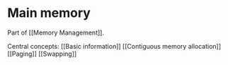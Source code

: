 # Main memory 
Part of [[Memory Management]]. 


Central concepts: 
[[Basic information]]
[[Contiguous memory allocation]]
[[Paging]]
[[Swapping]]